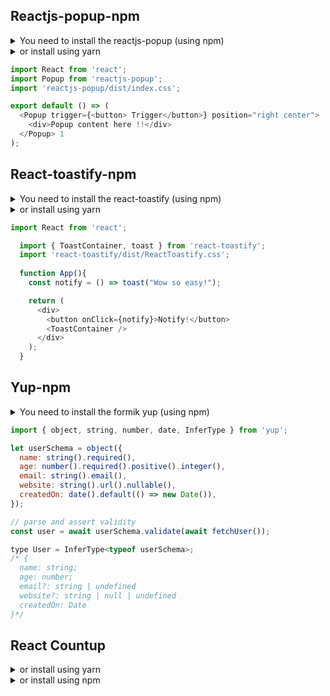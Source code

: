 ## Reactjs-popup-npm

<details><summary>You need to install the reactjs-popup (using npm)</summary>npm install reactjs-popup --save</details>

<details><summary>or install using yarn</summary>yarn add reactjs-popup</details>


```javascript
import React from 'react';
import Popup from 'reactjs-popup';
import 'reactjs-popup/dist/index.css';

export default () => (
  <Popup trigger={<button> Trigger</button>} position="right center">
    <div>Popup content here !!</div>
  </Popup> 1 
);
```


## React-toastify-npm

<details><summary>You need to install the react-toastify (using npm)</summary>npm install --save react-toastify</details>

<details><summary>or install using yarn</summary>yarn add react-toastify</details>

```javascript
import React from 'react';

  import { ToastContainer, toast } from 'react-toastify';
  import 'react-toastify/dist/ReactToastify.css';
  
  function App(){
    const notify = () => toast("Wow so easy!");

    return (
      <div>
        <button onClick={notify}>Notify!</button>
        <ToastContainer />
      </div>
    );
  }
```



## Yup-npm

<details><summary>You need to install the formik yup (using npm)</summary>npm install formik yup</details>

```javascript
import { object, string, number, date, InferType } from 'yup';

let userSchema = object({
  name: string().required(),
  age: number().required().positive().integer(),
  email: string().email(),
  website: string().url().nullable(),
  createdOn: date().default(() => new Date()),
});

// parse and assert validity
const user = await userSchema.validate(await fetchUser());

type User = InferType<typeof userSchema>;
/* {
  name: string;
  age: number;
  email?: string | undefined
  website?: string | null | undefined
  createdOn: Date
}*/
```


## React Countup

<details><summary>or install using yarn</summary>yarn add react-countup</details>

<details><summary>or install using npm</summary>npm install react-countup</details>


